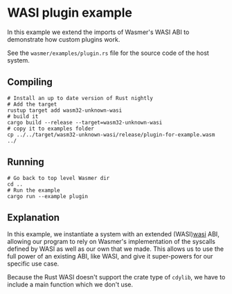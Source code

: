 # WASI plugin example

In this example we extend the imports of Wasmer's WASI ABI to demonstrate how custom plugins work.

See the `wasmer/examples/plugin.rs` file for the source code of the host system.

## Compiling

```
# Install an up to date version of Rust nightly
# Add the target
rustup target add wasm32-unknown-wasi
# build it
cargo build --release --target=wasm32-unknown-wasi
# copy it to examples folder
cp ../../target/wasm32-unknown-wasi/release/plugin-for-example.wasm ../
```

## Running
```
# Go back to top level Wasmer dir
cd ..
# Run the example
cargo run --example plugin
```

## Explanation

In this example, we instantiate a system with an extended (WASI)[wasi] ABI, allowing our program to rely on Wasmer's implementation of the syscalls defined by WASI as well as our own that we made.  This allows us to use the full power of an existing ABI, like WASI, and give it super-powers for our specific use case.

Because the Rust WASI doesn't support the crate type of `cdylib`, we have to include a main function which we don't use.

[wasi]: https://hacks.mozilla.org/2019/03/standardizing-wasi-a-webassembly-system-interface/